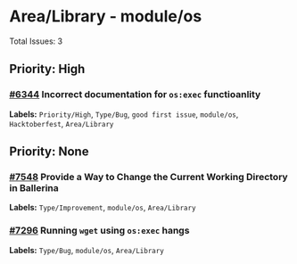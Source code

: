 # Area/Library - module/os

Total Issues: 3

## Priority: High

### [#6344](https://github.com/ballerina-platform/ballerina-library/issues/6344) Incorrect documentation for `os:exec` functioanlity
**Labels:** `Priority/High`, `Type/Bug`, `good first issue`, `module/os`, `Hacktoberfest`, `Area/Library`

## Priority: None

### [#7548](https://github.com/ballerina-platform/ballerina-library/issues/7548) Provide a Way to Change the Current Working Directory in Ballerina
**Labels:** `Type/Improvement`, `module/os`, `Area/Library`

### [#7296](https://github.com/ballerina-platform/ballerina-library/issues/7296) Running `wget` using `os:exec` hangs
**Labels:** `Type/Bug`, `module/os`, `Area/Library`

